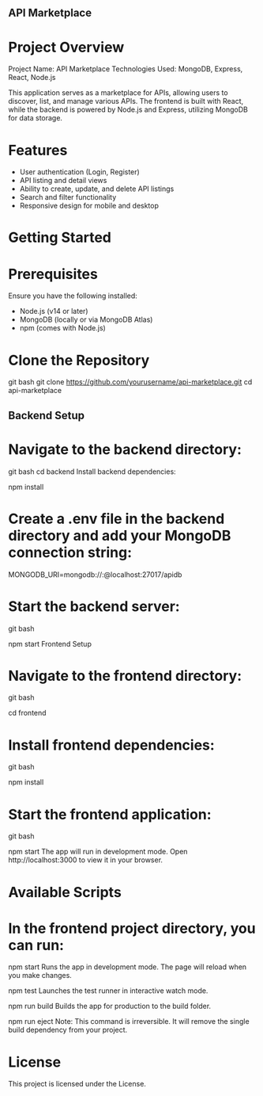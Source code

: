 ## API Marketplace
# Project Overview

Project Name: API Marketplace
Technologies Used: MongoDB, Express, React, Node.js

This application serves as a marketplace for APIs, allowing users to discover, list, and manage various APIs. 
The frontend is built with React, while the backend is powered by Node.js and Express, utilizing MongoDB for data storage.

# Features

- User authentication (Login, Register)
- API listing and detail views
- Ability to create, update, and delete API listings
- Search and filter functionality
- Responsive design for mobile and desktop

# Getting Started

# Prerequisites
Ensure you have the following installed:

- Node.js (v14 or later)
- MongoDB (locally or via MongoDB Atlas)
- npm (comes with Node.js)

# Clone the Repository
git bash 
git clone https://github.com/yourusername/api-marketplace.git
cd api-marketplace


## Backend Setup
# Navigate to the backend directory:

git bash 
cd backend
Install backend dependencies:

npm install

# Create a .env file in the backend directory and add your MongoDB connection string:
 
MONGODB_URI=mongodb://<username>:<password>@localhost:27017/apidb

# Start the backend server:

git bash
 
npm start
Frontend Setup

# Navigate to the frontend directory:

git bash
 
cd frontend

# Install frontend dependencies:

git bash
 
npm install

# Start the frontend application:

git bash
 
npm start
The app will run in development mode. Open http://localhost:3000 to view it in your browser.

# Available Scripts
# In the frontend project directory, you can run:

npm start
Runs the app in development mode. The page will reload when you make changes.

npm test
Launches the test runner in interactive watch mode.

npm run build
Builds the app for production to the build folder.

npm run eject
Note: This command is irreversible. It will remove the single build dependency from your project.

# License
This project is licensed under the License.

